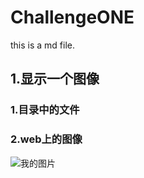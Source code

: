 # ChallengeONE
this is a md file.
## 1.显示一个图像
### 1.目录中的文件
### 2.web上的图像
![我的图片](https://img0.baidu.com/it/u=2051053843,572761520&fm=26&fmt=auto&gp=0.jpg)









